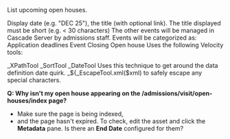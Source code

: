 List upcoming open houses.

Display date (e.g. "DEC 25"), the title (with optional link). The title displayed must be short (e.g. < 30 characters) The other events will be managed in Cascade Server by admissions staff. Events will be categorized as: Application deadlines Event Closing Open house
Uses the following Velocity tools:

_XPathTool
_SortTool
_DateTool Uses this technique to get around the data definition date quirk.
_${_EscapeTool.xml($xml) to safely escape any special characters.


**Q: Why isn't my open house appearing on the /admissions/visit/open-houses/index page?**
- Make sure the page is being indexed,
- and the page hasn't expired. To check, edit the asset and click the **Metadata** pane. Is there an **End Date** configured for them?
